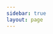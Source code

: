```yaml
---
sidebar: true
layout: page
---
```


<script setup>
import RapiDoc from '../../components/RapiDoc.vue';
import { withBase } from 'vitepress';
</script>

<RapiDoc :specs="withBase('/cd-agent-openapi.json')" />
